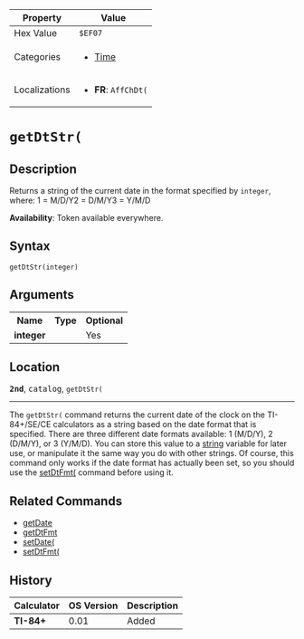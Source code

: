 | Property      | Value |
|---------------|-------|
| Hex Value     | `$EF07`|
| Categories    | <ul><li>[Time](<../categories/Time.md>)</li></ul> |
| Localizations | <ul><li><b>FR</b>: `AffChDt(`</li></ul> |

# `getDtStr(`

## Description
Returns a string of the current date in the format specified by `integer`, where:
1 = M/D/Y2 = D/M/Y3 = Y/M/D


<b>Availability</b>: Token available everywhere.

## Syntax
`getDtStr(integer)`

## Arguments
<table>
<tr><th>Name</th><th>Type</th><th>Optional</th></tr>

<tr><td><b>integer</b></td><td></td><td>Yes</td></tr>

</table>

## Location
<tt><kbd><b>2nd</b></kbd></tt>, <kbd>catalog</kbd>, `getDtStr(`
<hr>

The `getDtStr(` command returns the current date of the clock on the TI-84+/SE/CE calculators as a string based on the date format that is specified. There are three different date formats available: 1 (M/D/Y), 2 (D/M/Y), or 3 (Y/M/D). You can store this value to a [string](/strings) variable for later use, or manipulate it the same way you do with other strings. Of course, this command only works if the date format has actually been set, so you should use the [setDtFmt(](/setdtfmt) command before using it.

## Related Commands

*   [getDate](/getdate)
*   [getDtFmt](/getdtfmt)
*   [setDate(](/setdate)
*   [setDtFmt(](/setdtfmt)

## History
| Calculator | OS Version | Description |
|------------|------------|-------------|
| <b>TI-84+</b> | 0.01 | Added |


